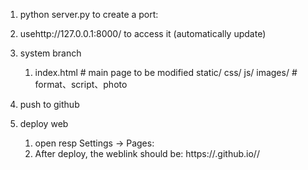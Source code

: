 1. python server.py to create a port: 
2. usehttp://127.0.0.1:8000/ to access it (automatically update)
3. system branch
   1. index.html        # main page to be modified
      static/
        css/ js/ images/  # format、script、photo





4. push to github 
5. deploy web
   1. open resp Settings -> Pages:
   2. After deploy, the weblink should be: https://<yourname>.github.io/<your-repo>/
